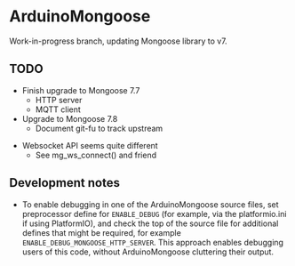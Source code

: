 # ArduinoMongoose

Work-in-progress branch, updating Mongoose library to v7.

## TODO
  * Finish upgrade to Mongoose 7.7
    * HTTP server
    * MQTT client
  * Upgrade to Mongoose 7.8
    * Document git-fu to track upstream
  - Websocket API seems quite different
	  - See mg_ws_connect() and friend
## Development notes

  * To enable debugging in one of the ArduinoMongoose source files, set
    preprocessor define for `ENABLE_DEBUG` (for example, via the platformio.ini
    if using PlatformIO), and check the top of the source file for additional
    defines that might be required, for example
    `ENABLE_DEBUG_MONGOOSE_HTTP_SERVER`.  This approach enables debugging users
    of this code, without ArduinoMongoose cluttering their output.